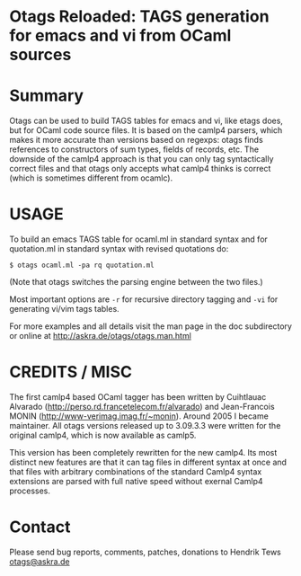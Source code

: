 
Otags Reloaded: TAGS generation for emacs and vi from OCaml sources
===========================================================================

Summary
=======

Otags can be used to build TAGS tables for emacs and vi, like etags
does, but for OCaml code source files. It is based on the camlp4
parsers, which makes it more accurate than versions based on regexps:
otags finds references to constructors of sum types, fields of
records, etc. The downside of the camlp4 approach is that you can only
tag syntactically correct files and that otags only accepts what
camlp4 thinks is correct (which is sometimes different from ocamlc).

USAGE
=====

To build an emacs TAGS table for ocaml.ml in standard syntax and
for quotation.ml in standard syntax with revised quotations do:

```
$ otags ocaml.ml -pa rq quotation.ml
```

(Note that otags switches the parsing engine between the two
files.)

Most important options are `-r` for recursive directory tagging and
`-vi` for generating vi/vim tags tables.

For more examples and all details visit the man page in the doc
subdirectory or online at http://askra.de/otags/otags.man.html

CREDITS / MISC
==============

The first camlp4 based OCaml tagger has been written by
Cuihtlauac Alvarado (http://perso.rd.francetelecom.fr/alvarado)
and Jean-Francois MONIN (http://www-verimag.imag.fr/~monin).
Around 2005 I became maintainer. All otags versions released up
to 3.09.3.3 were written for the original camlp4, which is now
available as camlp5. 

This version has been completely rewritten for the new camlp4. Its
most distinct new features are that it can tag files in different
syntax at once and that files with arbitrary combinations of the
standard Camlp4 syntax extensions are parsed with full native speed
without exernal Camlp4 processes.


Contact
=======

Please send bug reports, comments, patches, donations to 
Hendrik Tews <otags@askra.de>

